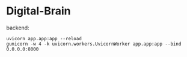 # Digital-Brain

backend:
```
uvicorn app.app:app --reload
gunicorn -w 4 -k uvicorn.workers.UvicornWorker app.app:app --bind 0.0.0.0:8000
```